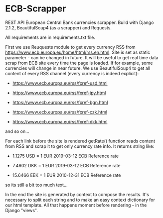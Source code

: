 # ECB-Scrapper
REST API European Central Bank currencies scrapper. Build with Django 2.1.2, BeautifulSoup4 (as a scrapper) and Requests.


All requirements are in requirements.txt file.

First we use Reuquests module to get every currency RSS from https://www.ecb.europa.eu/home/html/rss.en.html. Site is set as static parameter - can be changed in future.
It will be useful to get real time data scrap from ECB site every time the page is loaded. If for example, some currencies will change in near future. 
We use BeautifulSoup4 to get all content of every RSS channel (every currency is indeed explicit):

- https://www.ecb.europa.eu/rss/fxref-usd.html

- https://www.ecb.europa.eu/rss/fxref-jpy.html

- https://www.ecb.europa.eu/rss/fxref-bgn.html

- https://www.ecb.europa.eu/rss/fxref-czk.html

- https://www.ecb.europa.eu/rss/fxref-dkk.html

and so on...


For each link before the site is rendered getRate() function reads content from RSS and scrap it to get only currency rate info. It returns string like:

- 1.1275 USD = 1 EUR 2019-03-12 ECB Reference rate

- 7.4602 DKK = 1 EUR 2019-03-12 ECB Reference rate

- 15.6466 EEK = 1 EUR 2010-12-31 ECB Reference rate

 so its still a bit too much text...


In the end the site is generated by context to compose the results.
It's necessary to split each string and to make an easy context dictionary for our html template. All that happens moment before rendering - in the Django "views". 
